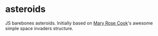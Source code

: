 asteroids
=========

JS barebones asteroids. Initially based on [Mary Rose Cook](https://maryrosecook.com/)'s awesome simple space invaders structure.
